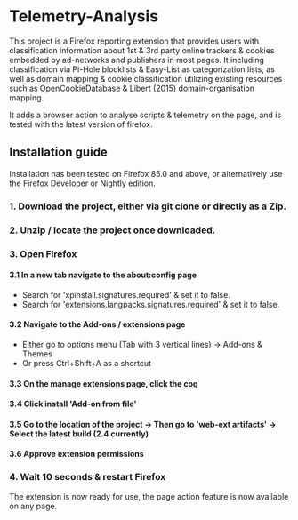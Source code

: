# Telemetry-Analysis

This project is a  Firefox reporting extension that provides users 
with classification information about 1st & 3rd party
online trackers & cookies embedded by ad-networks and publishers in most pages.
It including classification via Pi-Hole blocklists & Easy-List as categorization lists, as well as domain
mapping & cookie classification utilizing existing resources such as OpenCookieDatabase & Libert (2015) domain-organisation mapping.

It adds a browser action to analyse scripts &amp; telemetry on the page, and is tested with the latest version of firefox.

## Installation guide
Installation has been tested on Firefox 85.0 and above, or alternatively use the Firefox Developer or Nightly edition.
### 1. Download the project, either via git clone or directly as a Zip.
### 2. Unzip / locate the project once downloaded.
### 3. Open Firefox
#### 3.1 In a new tab navigate to the about:config page
- Search for 'xpinstall.signatures.required' & set it to false.
- Search for 'extensions.langpacks.signatures.required' & set it to false.
#### 3.2 Navigate to the Add-ons / extensions page
- Either go to options menu (Tab with 3 vertical lines) -> Add-ons & Themes
- Or press Ctrl+Shift+A as a shortcut
#### 3.3 On the manage extensions page, click the cog
#### 3.4 Click install 'Add-on from file'
#### 3.5 Go to the location of the project -> Then go to 'web-ext artifacts' -> Select the latest build (2.4 currently)
#### 3.6 Approve extension permissions
### 4. Wait 10 seconds & restart Firefox

The extension is now ready for use, the page action feature is now available on any page.
